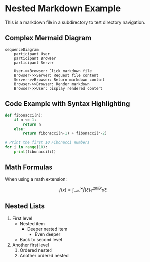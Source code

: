 # Nested Markdown Example

This is a markdown file in a subdirectory to test directory navigation.

## Complex Mermaid Diagram

```mermaid
sequenceDiagram
    participant User
    participant Browser
    participant Server
    
    User->>Browser: Click markdown file
    Browser->>Server: Request file content
    Server->>Browser: Return markdown content
    Browser->>Browser: Render markdown
    Browser->>User: Display rendered content
```

## Code Example with Syntax Highlighting

```python
def fibonacci(n):
    if n <= 1:
        return n
    else:
        return fibonacci(n-1) + fibonacci(n-2)

# Print the first 10 Fibonacci numbers
for i in range(10):
    print(fibonacci(i))
```

## Math Formulas

When using a math extension:

$$
f(x) = \int_{-\infty}^{\infty} \hat{f}(\xi) e^{2 \pi i \xi x} d\xi
$$

## Nested Lists

1. First level
   - Nested item
     - Deeper nested item
       - Even deeper
   - Back to second level
2. Another first level
   1. Ordered nested
   2. Another ordered nested
